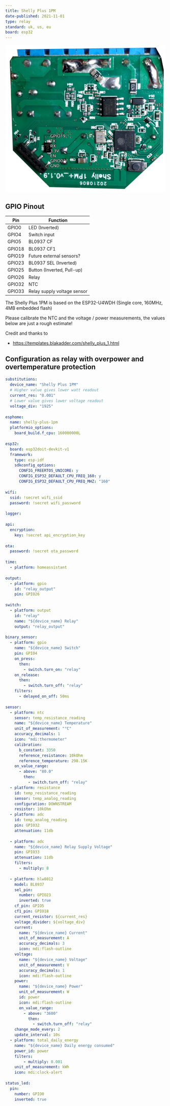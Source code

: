```yaml
---
title: Shelly Plus 1PM
date-published: 2021-11-01
type: relay
standard: uk, us, eu
board: esp32
---
```


![Shelly Plus 1PM](shelly_plus_1pm_pinout.jpg "Shelly Plus 1PM")

## GPIO Pinout

| Pin    | Function                    |
| ------ | --------------------------- |
| GPIO0  | LED (Inverted)              |
| GPIO4  | Switch input                |
| GPIO5  | BL0937 CF                   |
| GPIO18 | BL0937 CF1                  |
| GPIO19 | Future external sensors?    |
| GPIO23 | BL0937 SEL (Inverted)       |
| GPIO25 | Button (Inverted, Pull-up)  |
| GPIO26 | Relay                       |
| GPIO32 | NTC                         |
| GPIO33 | Relay supply voltage sensor |

The Shelly Plus 1PM is based on the ESP32-U4WDH (Single core, 160MHz, 4MB embedded flash)

Please calibrate the NTC and the voltage / power measurements, the values below are just a rough estimate!

Credit and thanks to

- https://templates.blakadder.com/shelly_plus_1.html

## Configuration as relay with overpower and overtemperature protection

```yaml
substitutions:
  device_name: "Shelly Plus 1PM"
  # Higher value gives lower watt readout
  current_res: "0.001"
  # Lower value gives lower voltage readout
  voltage_div: "1925"

esphome:
  name: shelly-plus-1pm
  platformio_options:
    board_build.f_cpu: 160000000L

esp32:
  board: esp32doit-devkit-v1
  framework:
    type: esp-idf
    sdkconfig_options:
      CONFIG_FREERTOS_UNICORE: y
      CONFIG_ESP32_DEFAULT_CPU_FREQ_160: y
      CONFIG_ESP32_DEFAULT_CPU_FREQ_MHZ: "160"

wifi:
  ssid: !secret wifi_ssid
  password: !secret wifi_password

logger:

api:
  encryption:
    key: !secret api_encryption_key

ota:
  password: !secret ota_password

time:
  - platform: homeassistant

output:
  - platform: gpio
    id: "relay_output"
    pin: GPIO26

switch:
  - platform: output
    id: "relay"
    name: "${device_name} Relay"
    output: "relay_output"

binary_sensor:
  - platform: gpio
    name: "${device_name} Switch"
    pin: GPIO4
    on_press:
      then:
        - switch.turn_on: "relay"
    on_release:
      then:
        - switch.turn_off: "relay"
    filters:
      - delayed_on_off: 50ms

sensor:
  - platform: ntc
    sensor: temp_resistance_reading
    name: "${device_name} Temperature"
    unit_of_measurement: "°C"
    accuracy_decimals: 1
    icon: "mdi:thermometer"
    calibration:
      b_constant: 3350
      reference_resistance: 10kOhm
      reference_temperature: 298.15K
    on_value_range:
      - above: "80.0"
        then:
          - switch.turn_off: "relay"
  - platform: resistance
    id: temp_resistance_reading
    sensor: temp_analog_reading
    configuration: DOWNSTREAM
    resistor: 10kOhm
  - platform: adc
    id: temp_analog_reading
    pin: GPIO32
    attenuation: 11db

  - platform: adc
    name: "${device_name} Relay Supply Voltage"
    pin: GPIO33
    attenuation: 11db
    filters:
      - multiply: 8

  - platform: hlw8012
    model: BL0937
    sel_pin:
      number: GPIO23
      inverted: true
    cf_pin: GPIO5
    cf1_pin: GPIO18
    current_resistor: ${current_res}
    voltage_divider: ${voltage_div}
    current:
      name: "${device_name} Current"
      unit_of_measurement: A
      accuracy_decimals: 3
      icon: mdi:flash-outline
    voltage:
      name: "${device_name} Voltage"
      unit_of_measurement: V
      accuracy_decimals: 1
      icon: mdi:flash-outline
    power:
      name: "${device_name} Power"
      unit_of_measurement: W
      id: power
      icon: mdi:flash-outline
      on_value_range:
        - above: "3600"
          then:
            - switch.turn_off: "relay"
    change_mode_every: 2
    update_interval: 10s
  - platform: total_daily_energy
    name: "${device_name} Daily energy consumed"
    power_id: power
    filters:
        - multiply: 0.001
    unit_of_measurement: kWh
    icon: mdi:clock-alert

status_led:
  pin:
    number: GPIO0
    inverted: true
```
